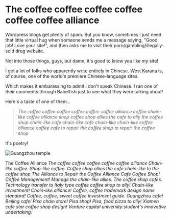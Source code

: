 # The coffee coffee coffee coffee coffee coffee alliance

Wordpress blogs get plenty of spam. But you know, sometimes I just need that little virtual hug when someone sends me a message saying, "Good job! Love your site!", and then asks me to visit their porn/gambling/illegally-sold drug website.

Not into those things, guys, but damn, it's good to know you like my site!

I get a lot of folks who apparently write entirely in Chinese. West Karana is, of course, one of the world's premiere Chinese-language sites.

Which makes it embarassing to admit I don't speak Chinese. I ran one of their comments through Babelfish just to see what they were talking about!

Here's a taste of one of them...

> *The coffee coffee coffee coffee coffee coffee alliance coffee chain-like coffee alliance shop coffee shop allies the cafe to ally the coffee shop chain-like cafe chain-like cafe chain-like chain-like coffee alliance coffee cafe to repair the coffee shop to repair the coffee shop*


It's poetry!

![Guangzhou temple](http://westkarana.com/wp-content/uploads/2006/09/guangzhou.jpg)

The Coffee Alliance
 *The coffee coffee coffee coffee coffee alliance
Chain-like coffee. Shop-like coffee.
Coffee shop allies the cafe chain-like to the coffee shop
The Alliance to Repair the Coffee Alliance Cafe
Coffee Shop! Coffee Management!
Manage the chain-like allies. The coffee shop cafes.
Technology transfer to Italy type coffee coffee shop to ally!
Chain-like investment! Chain-like alliance!
Coffee, coffee trademark design name standard!
Coffee, coffee, sweet coffee investment guide.
Guangzhou cafe! Beijing cafe!
Pisa chain store! Pisa shop! Pisa, food pizza to ally!
Xiamen cafe star coffee shop design!
Venture capital university student's innovative undertaking.*




